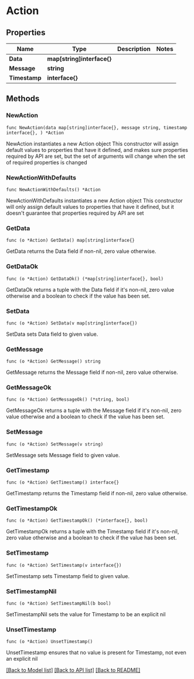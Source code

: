 # Action

## Properties

Name | Type | Description | Notes
------------ | ------------- | ------------- | -------------
**Data** | **map[string]interface{}** |  | 
**Message** | **string** |  | 
**Timestamp** | **interface{}** |  | 

## Methods

### NewAction

`func NewAction(data map[string]interface{}, message string, timestamp interface{}, ) *Action`

NewAction instantiates a new Action object
This constructor will assign default values to properties that have it defined,
and makes sure properties required by API are set, but the set of arguments
will change when the set of required properties is changed

### NewActionWithDefaults

`func NewActionWithDefaults() *Action`

NewActionWithDefaults instantiates a new Action object
This constructor will only assign default values to properties that have it defined,
but it doesn't guarantee that properties required by API are set

### GetData

`func (o *Action) GetData() map[string]interface{}`

GetData returns the Data field if non-nil, zero value otherwise.

### GetDataOk

`func (o *Action) GetDataOk() (*map[string]interface{}, bool)`

GetDataOk returns a tuple with the Data field if it's non-nil, zero value otherwise
and a boolean to check if the value has been set.

### SetData

`func (o *Action) SetData(v map[string]interface{})`

SetData sets Data field to given value.


### GetMessage

`func (o *Action) GetMessage() string`

GetMessage returns the Message field if non-nil, zero value otherwise.

### GetMessageOk

`func (o *Action) GetMessageOk() (*string, bool)`

GetMessageOk returns a tuple with the Message field if it's non-nil, zero value otherwise
and a boolean to check if the value has been set.

### SetMessage

`func (o *Action) SetMessage(v string)`

SetMessage sets Message field to given value.


### GetTimestamp

`func (o *Action) GetTimestamp() interface{}`

GetTimestamp returns the Timestamp field if non-nil, zero value otherwise.

### GetTimestampOk

`func (o *Action) GetTimestampOk() (*interface{}, bool)`

GetTimestampOk returns a tuple with the Timestamp field if it's non-nil, zero value otherwise
and a boolean to check if the value has been set.

### SetTimestamp

`func (o *Action) SetTimestamp(v interface{})`

SetTimestamp sets Timestamp field to given value.


### SetTimestampNil

`func (o *Action) SetTimestampNil(b bool)`

 SetTimestampNil sets the value for Timestamp to be an explicit nil

### UnsetTimestamp
`func (o *Action) UnsetTimestamp()`

UnsetTimestamp ensures that no value is present for Timestamp, not even an explicit nil

[[Back to Model list]](../README.md#documentation-for-models) [[Back to API list]](../README.md#documentation-for-api-endpoints) [[Back to README]](../README.md)


